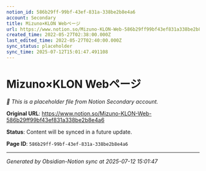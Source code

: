 ```yaml
---
notion_id: 586b29ff-99bf-43ef-831a-338be2b8e4a6
account: Secondary
title: Mizuno×KLON Webページ
url: https://www.notion.so/Mizuno-KLON-Web-586b29ff99bf43ef831a338be2b8e4a6
created_time: 2022-05-27T02:38:00.000Z
last_edited_time: 2022-05-27T02:40:00.000Z
sync_status: placeholder
sync_time: 2025-07-12T15:01:47.491108
---
```


# Mizuno×KLON Webページ

*🔄 This is a placeholder file from Notion Secondary account.*

**Original URL**: https://www.notion.so/Mizuno-KLON-Web-586b29ff99bf43ef831a338be2b8e4a6

**Status**: Content will be synced in a future update.

**Page ID**: `586b29ff-99bf-43ef-831a-338be2b8e4a6`

---

*Generated by Obsidian-Notion sync at 2025-07-12 15:01:47*
